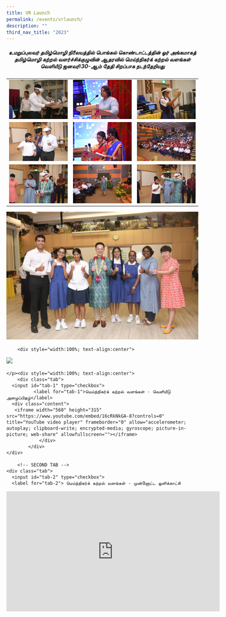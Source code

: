 ```yaml
---
title: VR Launch
permalink: /events/vrlaunch/
description: ""
third_nav_title: "2023"
---
```

##### **<center>உமறுப்புலவர் தமிழ்மொழி நிலையத்தில் பொங்கல் கொண்டாட்டத்தின் ஓர் அங்கமாகத் தமிழ்மொழி கற்றல் வளர்ச்சிக்குழுவின் ஆதரவில் மெய்ந்நிகர்க் கற்றல் வளங்கள் வெளியீடு ஜனவரி 30-ஆம் தேதி சிறப்பாக நடந்தேறியது</center>**

|  | | |
| -------- | -------- | -------- |
|  ![](/images/VR/VR1.jpg)    |  ![](/images/VR/VR10.jpg)    |   ![](/images/VR/VR3.jpg)   |
|   ![](/images/VR/VR4.jpg)   |  ![](/images/VR/VR2.jpg)    |  ![](/images/VR/VR6.jpg)    |
|   ![](/images/VR/VR7.jpg)   |    ![](/images/VR/VR8.jpg)  |  ![](/images/VR/VR9.jpg)    |

![](/images/VR/VR5.jpg)


<style>
      .button {
        background-color: #1a3d6e;
						  font-family: arial, sans-serif;
        border: none;
        color: white;
        padding: 20px 34px;
        text-align: center;
        text-decoration: none;
        display: inline-block;
        font-weight: 700;
        margin: 4px 2px;
        cursor: pointer;
      }
    </style>
  <style>
				   .tab, .tab * {
      font-family: arial, sans-serif;
      box-sizing: border-box;
    }
    .tab { max-width:950px; }
    
    .tab input { display: none; }
    
  
    .tab label {
   
      position: relative; 
      display: block;
      width: 100%;
      margin-top: 10px;
      padding: 10px;
     
   
      font-weight: 700;
      color: #fff;
      background: #1a3d6e;
      cursor: pointer;
    }
    

    .tab .content {
      background: #fff;
      overflow: hidden;
      transition: max-height 0.3s;
      max-height: 0;
    }
    .tab .content p { padding: 10px; }
    
  
    .tab input:checked ~ .content { max-height: 100vh; }
    
  
    .tab label::after {
   
      display: block;  
      content: "\25b6";
     
    
      position: absolute;
      right: 10px; top: 10px;
     
   
      transition: all 0.4s;
    }
     
   
    .tab input:checked ~ label::after { transform: rotate(90deg); }
	</style>


		<div style="width:100%; text-align:center">
  <img src="https://raw.githubusercontent.com/isomerpages/moe-uptlc/staging/images/VR%20Launch.png">
				<p style="text-align:&nbsp;center">


	</p><div style="width:100%; text-align:center">
	    <div class="tab">
      <input id="tab-1" type="checkbox">
		      <label for="tab-1">மெய்ந்நிகர்க் கற்றல் வளங்கள் - வெளியீடு அழைப்பிதழ்</label>
      <div class="content">
       <iframe width="560" height="315" src="https://www.youtube.com/embed/16cRkNkGA-8?controls=0" title="YouTube video player" frameborder="0" allow="accelerometer; autoplay; clipboard-write; encrypted-media; gyroscope; picture-in-picture; web-share" allowfullscreen=""></iframe>
				</div>
			</div>
    </div>
	
        <!-- SECOND TAB -->
    <div class="tab">
      <input id="tab-2" type="checkbox">
      <label for="tab-2"> மெய்ந்நிகர்க் கற்றல் வளங்கள் - முன்னோட்ட ஒளிக்காட்சி 
</label>
      <div class="content">
       <iframe width="560" height="315" src="https://www.youtube.com/embed/U76qL4jOq1Q?controls=0" title="YouTube video player" frameborder="0" allow="accelerometer; autoplay; clipboard-write; encrypted-media; gyroscope; picture-in-picture; web-share" allowfullscreen=""></iframe>
    </div>
				</div></div>